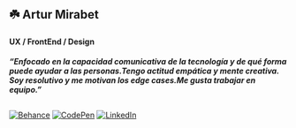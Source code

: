 ## ☘️ Artur Mirabet
#### UX / FrontEnd / Design
*__“Enfocado en la capacidad comunicativa de la tecnología y de qué forma puede ayudar a las personas.Tengo actitud empática y mente creativa. Soy resolutivo y me motivan los edge cases.Me gusta trabajar en equipo.”__*
##
[![Behance](https://img.shields.io/badge/Behance-1769FF?style=for-the-badge&logo=Behance&logoColor=white)](https://www.behance.net/amirabet) [![CodePen](https://img.shields.io/badge/CodePen-000000?style=for-the-badge&logo=CodePen&logoColor=white)](https://codepen.io/amirabet) [![LinkedIn](https://img.shields.io/badge/LinkedIn-0A66C2?style=for-the-badge&logo=LinkedIn&logoColor=white)](https://linkedin.com/in/amirabet) 




<!--

[![saythanks](https://img.shields.io/badge/say-thanks-ff69b4.svg)](https://saythanks.io/to/kennethreitz)
**amirabet/amirabet** is a ✨ _special_ ✨ repository because its `README.md` (this file) appears on your GitHub profile.

Here are some ideas to get you started:

- 🔭 I’m currently working on ...
- 🌱 I’m currently learning ...
- 👯 I’m looking to collaborate on ...
- 🤔 I’m looking for help with ...
- 💬 Ask me about ...
- 📫 How to reach me: ...
- 😄 Pronouns: ...
- ⚡ Fun fact: ...
-->

